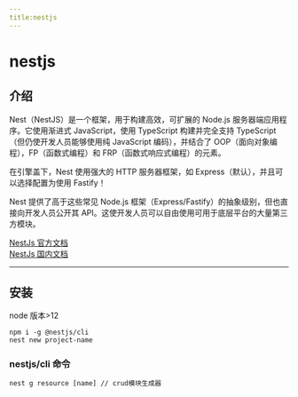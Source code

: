 ```yaml
---
title:nestjs
---
```


# nestjs

## 介绍

Nest（NestJS）是一个框架，用于构建高效，可扩展的 Node.js 服务器端应用程序。它使用渐进式 JavaScript，使用 TypeScript 构建并完全支持 TypeScript（但仍使开发人员能够使用纯 JavaScript 编码），并结合了 OOP（面向对象编程），FP（函数式编程）和 FRP（函数式响应式编程）的元素。

在引擎盖下，Nest 使用强大的 HTTP 服务器框架，如 Express（默认），并且可以选择配置为使用 Fastify！

Nest 提供了高于这些常见 Node.js 框架（Express/Fastify）的抽象级别，但也直接向开发人员公开其 API。这使开发人员可以自由使用可用于底层平台的大量第三方模块。<br/>

[NestJs 官方文档](https://docs.nestjs.com/)<br/>
[NestJs 国内文档](https://docs.nestjs.cn)<hr/>

## 安装

node 版本>12

```npm
npm i -g @nestjs/cli
nest new project-name
```

### nestjs/cli 命令

```cmd
nest g resource [name] // crud模块生成器
```

<!-- @include:./dataRequests.md -->
<!-- @include:./provider.md -->
<!-- @include:./module.md -->
<!-- @include:./Middleware.md -->
<!-- @include:./ExceptionFilters.md -->
<!-- @include:./Pipes.md -->
<!-- @include:./Interceptors.md -->
<!-- @include:./Guard.md -->
